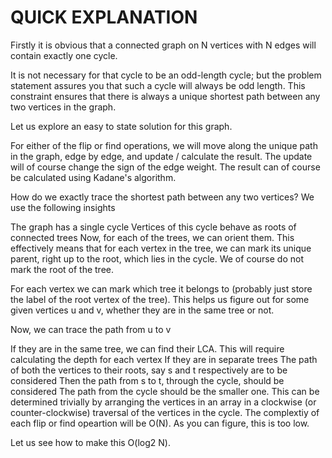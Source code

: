 # QUICK EXPLANATION

Firstly it is obvious that a connected graph on N vertices with N edges will contain exactly one cycle.

It is not necessary for that cycle to be an odd-length cycle; but the problem statement assures you that such a cycle will always be odd length. This constraint ensures that there is always a unique shortest path between any two vertices in the graph.

Let us explore an easy to state solution for this graph.

For either of the flip or find operations, we will move along the unique path in the graph, edge by edge, and update / calculate the result. The update will of course change the sign of the edge weight. The result can of course be calculated using Kadane's algorithm.

How do we exactly trace the shortest path between any two vertices? We use the following insights

The graph has a single cycle
Vertices of this cycle behave as roots of connected trees
Now, for each of the trees, we can orient them. This effectively means that for each vertex in the tree, we can mark its unique parent, right up to the root, which lies in the cycle. We of course do not mark the root of the tree.

For each vertex we can mark which tree it belongs to (probably just store the label of the root vertex of the tree). This helps us figure out for some given vertices u and v, whether they are in the same tree or not.

Now, we can trace the path from u to v

If they are in the same tree, we can find their LCA.
This will require calculating the depth for each vertex
If they are in separate trees
The path of both the vertices to their roots, say s and t respectively are to be considered
Then the path from s to t, through the cycle, should be considered
The path from the cycle should be the smaller one. This can be determined trivially by arranging the vertices in an array in a clockwise (or counter-clockwise) traversal of the vertices in the cycle.
The complextiy of each flip or find opeartion will be O(N). As you can figure, this is too low.

Let us see how to make this O(log2 N).
